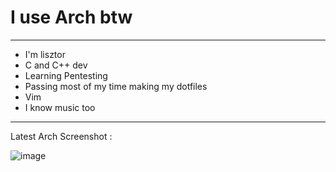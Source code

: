 # I use Arch btw
--------------------------------------------
- I'm lisztor
- C and C++ dev
- Learning Pentesting
- Passing most of my time making my dotfiles
- Vim
- I know music too
--------------------------------------------
Latest Arch Screenshot :

![image](https://github.com/user-attachments/assets/09045b93-9570-43ac-b41f-2c1e61a440c0)
